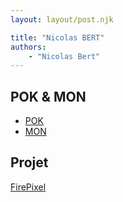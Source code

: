 ```yaml
---
layout: layout/post.njk

title: "Nicolas BERT"
authors:
    - "Nicolas Bert"
---
```


## POK & MON

* [POK](./pok)
* [MON](./mon)

## Projet

[FirePixel](../../../projets/2022-2023/FirePixel/)
